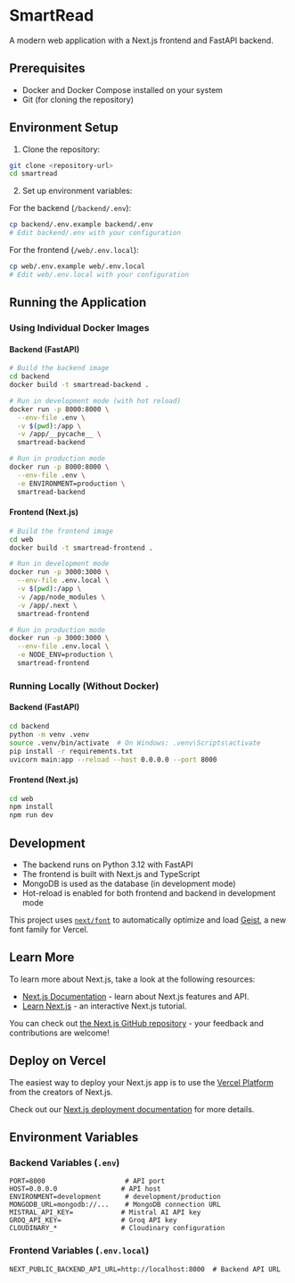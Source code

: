 # SmartRead

A modern web application with a Next.js frontend and FastAPI backend.

## Prerequisites

- Docker and Docker Compose installed on your system
- Git (for cloning the repository)

## Environment Setup

1. Clone the repository:
```bash
git clone <repository-url>
cd smartread
```

2. Set up environment variables:

For the backend (`/backend/.env`):
```bash
cp backend/.env.example backend/.env
# Edit backend/.env with your configuration
```

For the frontend (`/web/.env.local`):
```bash
cp web/.env.example web/.env.local
# Edit web/.env.local with your configuration
```

## Running the Application

### Using Individual Docker Images

#### Backend (FastAPI)
```bash
# Build the backend image
cd backend
docker build -t smartread-backend .

# Run in development mode (with hot reload)
docker run -p 8000:8000 \
  --env-file .env \
  -v $(pwd):/app \
  -v /app/__pycache__ \
  smartread-backend

# Run in production mode
docker run -p 8000:8000 \
  --env-file .env \
  -e ENVIRONMENT=production \
  smartread-backend
```

#### Frontend (Next.js)
```bash
# Build the frontend image
cd web
docker build -t smartread-frontend .

# Run in development mode
docker run -p 3000:3000 \
  --env-file .env.local \
  -v $(pwd):/app \
  -v /app/node_modules \
  -v /app/.next \
  smartread-frontend

# Run in production mode
docker run -p 3000:3000 \
  --env-file .env.local \
  -e NODE_ENV=production \
  smartread-frontend
```

### Running Locally (Without Docker)

#### Backend (FastAPI)
```bash
cd backend
python -m venv .venv
source .venv/bin/activate  # On Windows: .venv\Scripts\activate
pip install -r requirements.txt
uvicorn main:app --reload --host 0.0.0.0 --port 8000
```

#### Frontend (Next.js)
```bash
cd web
npm install
npm run dev
```

## Development

- The backend runs on Python 3.12 with FastAPI
- The frontend is built with Next.js and TypeScript
- MongoDB is used as the database (in development mode)
- Hot-reload is enabled for both frontend and backend in development mode

This project uses [`next/font`](https://nextjs.org/docs/app/building-your-application/optimizing/fonts) to automatically optimize and load [Geist](https://vercel.com/font), a new font family for Vercel.

## Learn More

To learn more about Next.js, take a look at the following resources:

- [Next.js Documentation](https://nextjs.org/docs) - learn about Next.js features and API.
- [Learn Next.js](https://nextjs.org/learn) - an interactive Next.js tutorial.

You can check out [the Next.js GitHub repository](https://github.com/vercel/next.js) - your feedback and contributions are welcome!

## Deploy on Vercel

The easiest way to deploy your Next.js app is to use the [Vercel Platform](https://vercel.com/new?utm_medium=default-template&filter=next.js&utm_source=create-next-app&utm_campaign=create-next-app-readme) from the creators of Next.js.

Check out our [Next.js deployment documentation](https://nextjs.org/docs/app/building-your-application/deploying) for more details.

## Environment Variables

### Backend Variables (`.env`)
```plaintext
PORT=8000                    # API port
HOST=0.0.0.0                # API host
ENVIRONMENT=development      # development/production
MONGODB_URL=mongodb://...    # MongoDB connection URL
MISTRAL_API_KEY=            # Mistral AI API key
GROQ_API_KEY=               # Groq API key
CLOUDINARY_*                # Cloudinary configuration
```

### Frontend Variables (`.env.local`)
```plaintext
NEXT_PUBLIC_BACKEND_API_URL=http://localhost:8000  # Backend API URL
```
